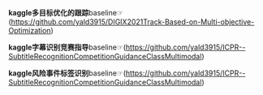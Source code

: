 **kaggle多目标优化的跟踪**baseline☞(https://github.com/yald3915/DIGIX2021Track-Based-on-Multi-objective-Optimization)

**kaggle字幕识别竞赛指导**baseline☞(https://github.com/yald3915/ICPR--SubtitleRecognitionCompetitionGuidanceClassMultimodal)

**kaggle风险事件标签识别**baseline☞(https://github.com/yald3915/ICPR--SubtitleRecognitionCompetitionGuidanceClassMultimodal)


